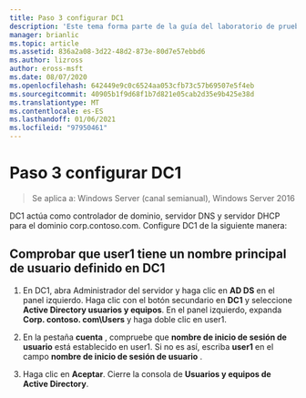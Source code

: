 ```yaml
---
title: Paso 3 configurar DC1
description: 'Este tema forma parte de la guía del laboratorio de pruebas: demostración de DirectAccess con autenticación OTP y RSA SecurID para Windows Server 2016'
manager: brianlic
ms.topic: article
ms.assetid: 836a2a08-3d22-48d2-873e-80d7e57ebbd6
ms.author: lizross
author: eross-msft
ms.date: 08/07/2020
ms.openlocfilehash: 642449e9c0c6524aa053cfb73c57b69507e5f4eb
ms.sourcegitcommit: 40905b1f9d68f1b7d821e05cab2d35e9b425e38d
ms.translationtype: MT
ms.contentlocale: es-ES
ms.lasthandoff: 01/06/2021
ms.locfileid: "97950461"
---
```

# <a name="step-3-configure-dc1"></a>Paso 3 configurar DC1

>Se aplica a: Windows Server (canal semianual), Windows Server 2016

DC1 actúa como controlador de dominio, servidor DNS y servidor DHCP para el dominio corp.contoso.com. Configure DC1 de la siguiente manera:

## <a name="verify-user1-has-a-user-principal-name-defined-on-dc1"></a>Comprobar que user1 tiene un nombre principal de usuario definido en DC1

1.  En DC1, abra Administrador del servidor y haga clic en **AD DS** en el panel izquierdo. Haga clic con el botón secundario en **DC1** y seleccione **Active Directory usuarios y equipos**. En el panel izquierdo, expanda **Corp. contoso. com\Users** y haga doble clic en user1.

2.  En la pestaña **cuenta** , compruebe que **nombre de inicio de sesión de usuario** está establecido en user1. Si no es así, escriba **user1** en el campo **nombre de inicio de sesión de usuario** .

3.  Haga clic en **Aceptar**. Cierre la consola de **Usuarios y equipos de Active Directory**.



